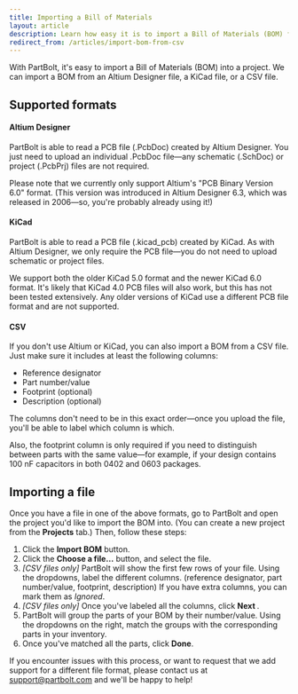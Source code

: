 ```yaml
---
title: Importing a Bill of Materials
layout: article
description: Learn how easy it is to import a Bill of Materials (BOM) from external software into a PartBolt project.
redirect_from: /articles/import-bom-from-csv
---
```


With PartBolt, it's easy to import a Bill of Materials (BOM) into a project. We can import a BOM from an Altium Designer file, a KiCad file, or a CSV file.

## Supported formats
#### Altium Designer
PartBolt is able to read a PCB file (.PcbDoc) created by Altium Designer. You just need to upload an individual .PcbDoc file&mdash;any schematic (.SchDoc) or project (.PcbPrj) files are not required.

Please note that we currently only support Altium's "PCB Binary Version 6.0" format. (This version was introduced in Altium Designer 6.3, which was released in 2006&mdash;so, you're probably already using it!)

#### KiCad
PartBolt is able to read a PCB file (.kicad_pcb) created by KiCad. As with Altium Designer, we only require the PCB file&mdash;you do not need to upload schematic or project files.

We support both the older KiCad 5.0 format and the newer KiCad 6.0 format. It's likely that KiCad 4.0 PCB files will also work, but this has not been tested extensively. Any older versions of KiCad use a different PCB file format and are not supported.

#### CSV
If you don't use Altium or KiCad, you can also import a BOM from a CSV file. Just make sure it includes at least the following columns:

* Reference designator
* Part number/value
* Footprint (optional)
* Description (optional)

The columns don't need to be in this exact order&mdash;once you upload the file, you'll be able to label which column is which.

Also, the footprint column is only required if you need to distinguish between parts with the same value&mdash;for example, if your design contains 100 nF capacitors in both 0402 and 0603 packages.

## Importing a file
Once you have a file in one of the above formats, go to PartBolt and open the project you'd like to import the BOM into. (You can create a new project from the **<i class="fas fa-fw fa-atom"></i> Projects** tab.) Then, follow these steps:

1. Click the **<i class="fas fa-fw fa-file-import"></i> Import BOM** button.
2. Click the **Choose a file&hellip;** button, and select the file.
3. _[CSV files only]_ PartBolt will show the first few rows of your file. Using the dropdowns, label the different columns. (reference designator, part number/value, footprint, description) If you have extra columns, you can mark them as *Ignored*.
4. _[CSV files only]_ Once you've labeled all the columns, click **Next <i class="fas fa-fw fa-chevron-right"></i>**.
5. PartBolt will group the parts of your BOM by their number/value. Using the dropdowns on the right, match the groups with the corresponding parts in your inventory.
6. Once you've matched all the parts, click **<i class="fas fa-fw fa-check"></i> Done**.

If you encounter issues with this process, or want to request that we add support for a different file format, please contact us at [support@partbolt.com](mailto:support@partbolt.com) and we'll be happy to help!